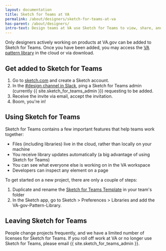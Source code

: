 ```yaml
---
layout: documentation
title: Sketch for Teams at VA
permalink: /about/designers/sketch-for-teams-at-va
has-parent: /about/designers/
intro-text: Design teams at VA use Sketch for Teams to view, share, and collaborate on our work. 
---
```


Only designers actively working on products at VA.gov can be added to Sketch for Teams. Once you have been added, you may access the [VA pattern library]({{sketch_cloud_link}}) in the cloud or via download.

## Get added to Sketch for Teams

1. Go to [sketch.com](https://www.sketch.com/signup) and create a Sketch account. 
2. In the [#design channel in Slack](https://dsva.slack.com/archives/C0NGDDXME), ping a Sketch for Teams admin (currently {{ site.sketch_for_teams_admin }}) requesting to be added.
3. Receive the invite via email, accept the invitation.
4. Boom, you're in! 

## Using Sketch for Teams

Sketch for Teams contains a few important features that help teams work together:

- Files (including libraries) live in the cloud, rather than locally on your machine
- You receive library updates automatically (a big advantage of using Sketch for Teams)
- You can see what everyone else is working on in the VA workspace
- Developers can inspect any element on a page

To get started on a new project, there are only a couple of steps:

1. Duplicate and rename the [Sketch for Teams Template](https://www.sketch.com/s/2f665c26-160d-474e-b5cc-bb94e73bb91a) in your team's folder
2. In the Sketch app, go to Sketch > Preferences > Libraries and add the VA-gov-Pattern-Library.

## Leaving Sketch for Teams

People change projects frequently, and we have a limited number of licenses for Sketch for Teams. If you roll off work at VA or no longer use Sketch for Teams, please email {{ site.sketch_for_teams_admin }}.